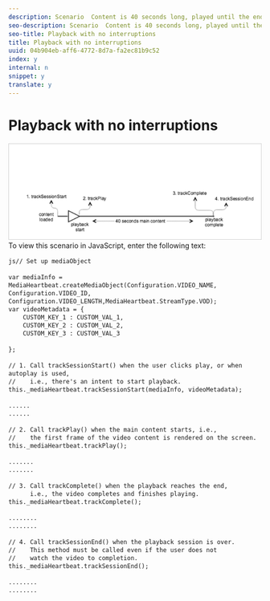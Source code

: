 ```yaml
---
description: Scenario  Content is 40 seconds long, played until the end, without any interruption.
seo-description: Scenario  Content is 40 seconds long, played until the end, without any interruption.
seo-title: Playback with no interruptions
title: Playback with no interruptions
uuid: 04b904eb-aff6-4772-8d7a-fa2ec81b9c52
index: y
internal: n
snippet: y
translate: y
---
```


# Playback with no interruptions

<a id="fig_DC8297DD576944B3A0F2E00CE8A89F02"></a> ![](graphics/main-content-regular-playback.png) 
To view this scenario in JavaScript, enter the following text: 
```
js// Set up mediaObject 
 
var mediaInfo = MediaHeartbeat.createMediaObject(Configuration.VIDEO_NAME, Configuration.VIDEO_ID,  
Configuration.VIDEO_LENGTH,MediaHeartbeat.StreamType.VOD); 
var videoMetadata = { 
    CUSTOM_KEY_1 : CUSTOM_VAL_1,  
    CUSTOM_KEY_2 : CUSTOM_VAL_2,  
    CUSTOM_KEY_3 : CUSTOM_VAL_3 
 
}; 
 
// 1. Call trackSessionStart() when the user clicks play, or when autoplay is used,  
//    i.e., there's an intent to start playback. 
this._mediaHeartbeat.trackSessionStart(mediaInfo, videoMetadata); 
 
...... 
...... 
 
// 2. Call trackPlay() when the main content starts, i.e.,  
//    the first frame of the video content is rendered on the screen. 
this._mediaHeartbeat.trackPlay(); 
 
....... 
....... 
 
// 3. Call trackComplete() when the playback reaches the end,  
      i.e., the video completes and finishes playing. 
this._mediaHeartbeat.trackComplete(); 
 
........ 
........ 
 
// 4. Call trackSessionEnd() when the playback session is over.  
//    This method must be called even if the user does not  
//    watch the video to completion. 
this._mediaHeartbeat.trackSessionEnd(); 
 
........ 
........
```

